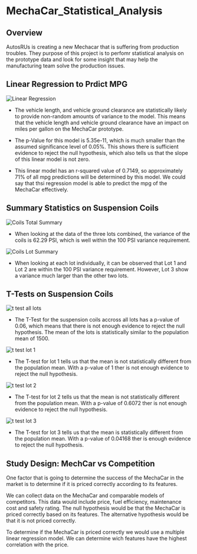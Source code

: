 # MechaCar_Statistical_Analysis
## Overview
AutosRUs is creating a new Mechacar that is suffering from production troubles. They purpose of this project is to perfomr statistical analysis on the prototype data and look for some insight that may help the manufacturing team solve the production issues. 

## Linear Regression to Prdict MPG

![Linear Regression](https://user-images.githubusercontent.com/116690861/221415224-6bc6479e-d351-4385-815b-bf64a4492bfd.png)

- The vehicle length, and vehicle ground clearance are statistically likely to provide non-random amounts of variance to the model. This means that the vehicle length and vehicle ground clearance have an impact on miles per gallon on the MechaCar prototype.

- The p-Value for this model is 5.35e-11, which is much smaller than the assumed significance level of 0.05%. This shows there is sufficient evidence to reject the null hypothesis, which also tells us that the slope of this linear model is not zero.

- This linear model has an r-squared value of 0.7149, so approximately 71% of all mpg predictions will be determined by this model. We could say that thsi regression model is able to predict the mpg of the MechaCar effectively.

## Summary Statistics on Suspension Coils

![Coils Total Summary](https://user-images.githubusercontent.com/116690861/221418148-501cc035-e871-48dc-8499-5da28d00ecff.png)

- When looking at the data of the three lots combined, the variance of the coils is 62.29 PSI, which is well within the 100 PSI variance requirement.

![Coils Lot Summary](https://user-images.githubusercontent.com/116690861/221418309-9a1213ab-2fb1-4d38-b38a-a43e8d1af2f7.png)

- When looking at each lot individually, it can be observed that Lot 1 and Lot 2 are within the 100 PSI variance requirement. However, Lot 3 show a variance much larger than the other two lots. 

## T-Tests on Suspension Coils

![t test all lots](https://user-images.githubusercontent.com/116690861/221419554-380193d5-0ebf-4d84-a42b-a597dac0411a.png)

- The T-Test for the suspension coils accross all lots has a p-value of 0.06, which means that there is not enough evidence to reject the null hypothesis. The mean of the lots is statistically similar to the population mean of 1500.

![t test lot 1](https://user-images.githubusercontent.com/116690861/221419748-a64e7e7d-527f-4eec-9a28-e4b0434e27ce.png)

- The T-test for lot 1 tells us that the mean is not statistically different from the population mean. With a p-value of 1 ther is not enough evidence to reject the null hypothesis.

![t test lot 2](https://user-images.githubusercontent.com/116690861/221419881-db81c36d-1231-4851-b02b-ac0c2dcbd9ec.png)

- The T-test for lot 2 tells us that the mean is not statistically different from the population mean. With a p-value of 0.6072 ther is not enough evidence to reject the null hypothesis.

![t test lot 3](https://user-images.githubusercontent.com/116690861/221419952-1bbb934d-d18f-4cba-9fa9-479533122433.png)

- The T-test for lot 3 tells us that the mean is statistically different from the population mean. With a p-value of 0.04168 ther is enough evidence to reject the null hypothesis.

## Study Design: MechCar vs Competition
One factor that is going to determine the success of the MechaCar in the market is to determine if it is priced correctly according to its features. 

We can collect data on the MechaCar and comparable models of competitors. This data would include price, fuel efficiency, maintenance cost and safety rating. The null hypothesis would be that the MechaCar is priced correctly based on its features. The alternative hypothesis would be that it is not priced correctly.

To determine if the MechaCar is priced correctly we would use a multiple linear regression model. We can determine wich features have the highest correlation with the price. 
